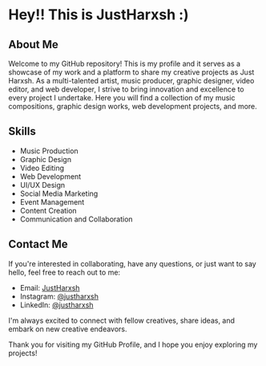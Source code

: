 # Hey!! This is JustHarxsh :)

## About Me 

Welcome to my GitHub repository! This is my profile and it serves as a showcase of my work and a platform to share my creative projects as Just Harxsh. 
As a multi-talented artist, music producer, graphic designer, video editor, and web developer, I strive to bring innovation and excellence to every project I undertake. Here you will find a collection of my music compositions, graphic design works, web development projects, and more.

## Skills

- Music Production
- Graphic Design
- Video Editing
- Web Development
- UI/UX Design
- Social Media Marketing
- Event Management
- Content Creation
- Communication and Collaboration

## Contact Me

If you're interested in collaborating, have any questions, or just want to say hello, feel free to reach out to me:

- Email: [JustHarxsh](mailto:harshvermasj123@gmail.com)
- Instagram: [@justharxsh](https://www.instagram.com/justharxsh/)
- LinkedIn: [@justharxsh](https://www.linkedin.com/in/justharxsh/)

I'm always excited to connect with fellow creatives, share ideas, and embark on new creative endeavors.

Thank you for visiting my GitHub Profile, and I hope you enjoy exploring my projects!

<!--
**JustHarxsh/JustHarxsh** is a ✨ _special_ ✨ repository because its `README.md` (this file) appears on your GitHub profile.

Here are some ideas to get you started:


-->
